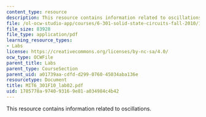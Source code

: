```yaml
---
content_type: resource
description: This resource contains information related to oscillations.
file: /ol-ocw-studio-app/courses/6-301-solid-state-circuits-fall-2010/1785778a974093169e81a034984c4b42_MIT6_301F10_lab02.pdf
file_size: 83928
file_type: application/pdf
learning_resource_types:
- Labs
license: https://creativecommons.org/licenses/by-nc-sa/4.0/
ocw_type: OCWFile
parent_title: Labs
parent_type: CourseSection
parent_uid: a01739aa-cdfd-d299-0760-45034aba136e
resourcetype: Document
title: MIT6_301F10_lab02.pdf
uid: 1785778a-9740-9316-9e81-a034984c4b42
---
```

This resource contains information related to oscillations.